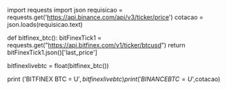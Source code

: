 import requests
import json
requisicao = requests.get('https://api.binance.com/api/v3/ticker/price')
cotacao = json.loads(requisicao.text)



def bitfinex_btc(): 
    bitFinexTick1 = requests.get("https://api.bitfinex.com/v1/ticker/btcusd")
    return bitFinexTick1.json()['last_price']

bitfinexlivebtc = float(bitfinex_btc())

print ('BITFINEX BTC = U$',bitfinexlivebtc)
print ('BINANCE BTC = U$',cotacao)
